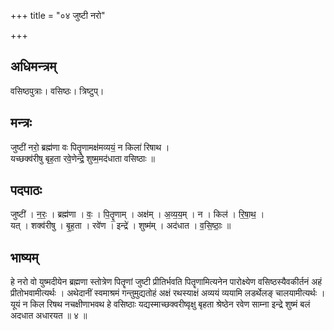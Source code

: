 +++
title = "०४ जुष्टी नरो"

+++
## अधिमन्त्रम्
वसिष्ठपुत्राः। वसिष्ठः। त्रिष्टुप्।

## मन्त्रः
जुष्टी॑ नरो॒ ब्रह्म॑णा वः पितॄ॒णामक्ष॑मव्ययं॒ न किला॑ रिषाथ ।  
यच्छक्व॑रीषु बृह॒ता रवे॒णेन्द्रे॒ शुष्म॒मद॑धाता वसिष्ठाः ॥

## पदपाठः
जुष्टी॑ । न॒रः॒ । ब्रह्म॑णा । वः॒ । पि॒तॄ॒णाम् । अक्ष॑म् । अ॒व्य॒य॒म् । न । किल॑ । रि॒षा॒थ॒ ।  
यत् । शक्व॑रीषु । बृ॒ह॒ता । रवे॑ण । इन्द्रे॑ । शुष्म॑म् । अद॑धात । व॒सि॒ष्ठाः॒ ॥

## भाष्यम्
हे नरो वो युष्मदीयेन ब्रह्मणा स्तोत्रेण पितॄणां जुष्टी प्रीतिर्भवति पितॄणामित्यनेन पारोक्ष्येण वसिष्ठस्यैवकीर्तनं अहं प्रीतोभवामीत्यर्थः । अथेदानीं स्वमाश्रमं गन्तुमुद्यतोहं अक्षं रथस्याक्षं अव्ययं व्ययामि लडर्थेलङ् चालयामीत्यर्थः । यूयं न किल रिषथ नचक्षीणाभवथ हे वसिष्ठाः यद्यस्माच्छक्वरीष्वृक्षु बृहता श्रेष्ठेन रवेण साम्ना इन्द्रे शुष्मं बलं अदधात अधारयत ॥ ४ ॥